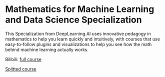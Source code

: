 # Mathematics for Machine Learning and Data Science Specialization

This Specialization from DeepLearning.AI uses innovative pedagogy in mathematics to help you learn quickly and intuitively, with courses that use easy-to-follow plugins and visualizations to help you see how the math behind machine learning actually works.

Bilibili:
[full course](https://www.bilibili.com/video/BV1ib411E7xp/?spm_id_from=333.337.search-card.all.click&vd_source=00c2165faa804cbaf0bc58b00db3b58a)

[Splitted course](https://www.bilibili.com/video/BV1VW411K7jW/?spm_id_from=333.337.search-card.all.click&vd_source=00c2165faa804cbaf0bc58b00db3b58a)
